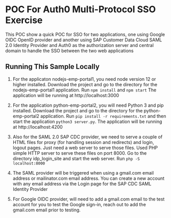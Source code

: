 # POC For Auth0 Multi-Protocol SSO Exercise

This POC show a quick POC for SSO for two applications, one using Google OIDC OpenID provider and another using SAP Customer Data Cloud SAML 2.0 Identity Provider and Auth0 as the authorization server and central domain to handle the SSO between the two web applications

## Running This Sample Locally

1. For the applicaton nodejs-emp-portal1, you need node version 12 or higher installed.
Download the project and go to the directory for the nodejs-emp-portal1 application. 
Run `npm install` and `npm start` The application will be running at http://localhost:3000

2. For the application python-emp-portal2, you will need Python 3 and pip installed.
Download the project and go to the directory for the python-emp-portal2 application.
Run `pip install -r requirements.txt` and then start the application `python3 server.py`. The application will be running at http://localhost:4200

3. Also for the SAML 2.0 SAP CDC provider, we need to serve a couple of HTML files for proxy (for handling session and redirects) and login, logout pages. Just need a web server to serve those files.
Used PHP simple HTTP server to serve these files on port 8000.
Go to the directory idp_login_site and start the web server. Run `php -S localhost:8000` 

4. The SAML provider will be triggered when using a gmail.com email address or mailinator.com email address. You can create a new account with any email address via the Login page for the SAP CDC SAML Identity Provider

5. For Google OIDC provider, will need to add a gmail.com email to the test account for you to test the Google sign-in, reach out to add the gmail.com email prior to testing.
